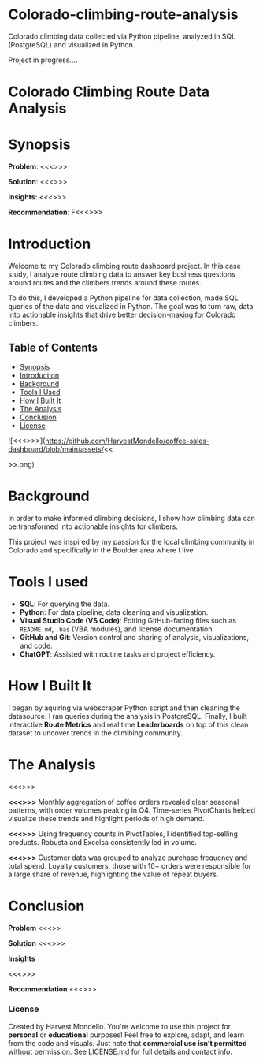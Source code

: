 # Colorado-climbing-route-analysis
Colorado climbing data collected via Python pipeline, analyzed in SQL (PostgreSQL) and visualized in Python. 

Project in progress....


# Colorado Climbing Route Data Analysis

# Synopsis

**Problem**: <<<>>>

**Solution**: <<<>>>

**Insights**: <<<>>>

**Recommendation**: F<<<>>>

# Introduction
Welcome to my Colorado climbing route dashboard project. In this case study, I analyze route climbing data to answer key business questions around routes and the climbers trends around these routes.

To do this, I developed a Python pipeline for data collection, made SQL queries of the data and visualized in Python. The goal was to turn raw, data into actionable insights that drive better decision-making for Colorado climbers.

## Table of Contents

- [Synopsis](#synopsis)
- [Introduction](#introduction)
- [Background](#background)
- [Tools I Used](#tools-i-used)
- [How I Built It](#how-i-built-it)
- [The Analysis](#the-analysis)
- [Conclusion](#conclusion)
- [License](#license)



![<<<>>>](https://github.com/HarvestMondello/coffee-sales-dashboard/blob/main/assets/<<<main photo>>>.png)

# Background
In order to make informed climbing decisions, I show how climbing data can be transformed into actionable insights for climbers.

This project was inspired by my passion for the local climbing community in Colorado and specifically in the Boulder area where I live. 

# Tools I used
- **SQL**: For querying the data. 
- **Python**: For data pipeline, data cleaning and visualization. 
- **Visual Studio Code (VS Code)**: Editing GitHub-facing files such as `README.md`, `.bas` (VBA modules), and license documentation.  
- **GitHub and Git**: Version control and sharing of analysis, visualizations, and code.  
- **ChatGPT**: Assisted with routine tasks and project efficiency.

# How I Built It
I began by aquiring via webscraper Python script and then cleaning the datasource.
I ran queries during the analysis in PostgreSQL. 
Finally, I built interactive **Route Metrics** and real time **Leaderboards** on top of this clean dataset to uncover trends in the climibing community.

# The Analysis
<<<>>>

**<<<>>>**
Monthly aggregation of coffee orders revealed clear seasonal patterns, with order volumes peaking in Q4. Time-series PivotCharts helped visualize these trends and highlight periods of high demand.

**<<<>>>**
Using frequency counts in PivotTables, I identified top-selling products. Robusta and Excelsa consistently led in volume.

**<<<>>>**
Customer data was grouped to analyze purchase frequency and total spend. Loyalty customers, those with 10+ orders were responsible for a large share of revenue, highlighting the value of repeat buyers.

# Conclusion
**Problem**
<<<>>

**Solution**
<<<>>>

**Insights**

<<<>>>

**Recommendation**
<<<>>>

### License

Created by Harvest Mondello. You're welcome to use this project for **personal** or **educational** purposes! Feel free to explore, adapt, and learn from the code and visuals. Just note that **commercial use isn’t permitted** without permission. See [LICENSE.md](https://github.com/HarvestMondello/coffee-sales-dashboard/blob/main/LICENSE.MD) for full details and contact info.
